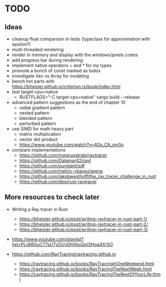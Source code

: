 # TODO

## Ideas
  
- cleanup float comparison in tests (typeclass for approximation with epsilon?)
- multi-threaded rendering
- render in memory and display with the windows/pixels crates
- add progress bar during rendering
- implement native operators + and * for my types
- promote a bunch of const marked as todos
- investigate Vec vs Array for modeling
- bench hot parts with https://bheisler.github.io/criterion.rs/book/index.html
- test target-cpu=native
  - RUSTFLAGS="-C target-cpu=native" cargo build --release
- advanced pattern suggestions as the end of chapter 10
  - radial gradient pattern
  - nested pattern
  - blended pattern
  - perturbed pattern
- use SIMD for math heavy part
  - matrix multiplication
  - vector dot product
  - https://www.youtube.com/watch?v=4Gs_CA_vm3o
- compare implementations
  - https://github.com/magnusstrale/raytracer
  - https://github.com/Dalamar42/rayt
  - https://github.com/sungiant/sdf
  - https://github.com/melvic-ybanez/erena
  - https://github.com/jakobwesthoff/the_ray_tracer_challenge_in_rust
  - https://github.com/dps/rust-raytracer
  
## More resources to check later

- Writing a Ray tracer in Rust
  - https://bheisler.github.io/post/writing-raytracer-in-rust-part-1/
  - https://bheisler.github.io/post/writing-raytracer-in-rust-part-2/
  - https://bheisler.github.io/post/writing-raytracer-in-rust-part-3/

- https://www.youtube.com/playlist?list=PLy68GuC77sUTyOUvDhVboQoOlHoa4XrSO

- https://github.com/RayTracing/raytracing.github.io
  - https://raytracing.github.io/books/RayTracingInOneWeekend.html
  - https://raytracing.github.io/books/RayTracingTheNextWeek.html
  - https://raytracing.github.io/books/RayTracingTheRestOfYourLife.html
